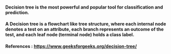 ####  Decision tree is the most powerful and popular tool for classification and prediction. 
#### A Decision tree is a flowchart like tree structure, where each internal node denotes a test on an attribute, each branch represents an outcome of the test, and each leaf node (terminal node) holds a class label.
#### References : https://www.geeksforgeeks.org/decision-tree/

